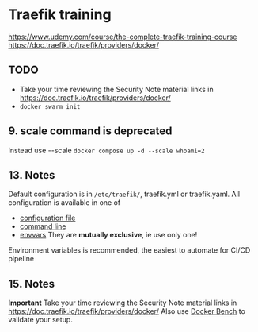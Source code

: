 # Traefik training

<https://www.udemy.com/course/the-complete-traefik-training-course>
<https://doc.traefik.io/traefik/providers/docker/>

## TODO

- Take your time reviewing the Security Note material links in <https://doc.traefik.io/traefik/providers/docker/>
- `docker swarm init`

## 9. scale command is deprecated

Instead use --scale
`docker compose up -d --scale whoami=2`

## 13. Notes

Default configuration is in `/etc/traefik/`, traefik.yml or traefik.yaml.
All configuration is available in one of

- [configuration file](https://doc.traefik.io/traefik/v2.3/reference/static-configuration/file/)
- [command line](https://doc.traefik.io/traefik/v2.3/reference/static-configuration/cli/)
- [envvars](https://doc.traefik.io/traefik/v2.3/reference/static-configuration/env/)
They are **mutually exclusive**, ie use only one!

Environment variables is recommended, the easiest to automate for CI/CD pipeline

## 15. Notes

**Important**
Take your time reviewing the Security Note material links in <https://doc.traefik.io/traefik/providers/docker/>
Also use [Docker Bench](https://hub.docker.com/r/docker/docker-bench-security) to validate your setup.
